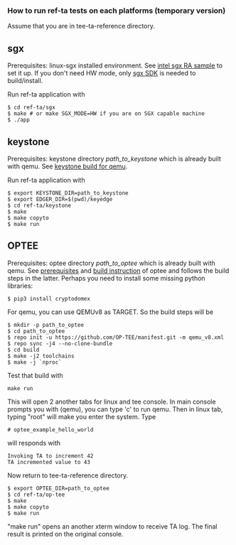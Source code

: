 ### How to run ref-ta tests on each platforms (temporary version)

Assume that you are in tee-ta-reference directory.

## sgx

Prerequisites: linux-sgx installed environment. See [intel sgx RA sample](http://192.168.100.100/vc707/docs/blob/master/intel-sgx-remote-attestation-sample.md) to set it up. If you don't need HW mode, only [sgx SDK](http://192.168.100.100/vc707/docs/blob/master/intel-sgx-remote-attestation-sample.md#sgx-sdk) is needed to build/install.

Run ref-ta application with

```
$ cd ref-ta/sgx
$ make # or make SGX_MODE=HW if you are on SGX capable machine
$ ./app
```

## keystone

Prerequisites: keystone directory _path_to_keystone_ which is already built with qemu. See [keystone build for qemu](http://192.168.100.100/vc707/keystone-docs/blob/master/qemu-keystone-build.md).

Run ref-ta application with

```
$ export KEYSTONE_DIR=path_to_keystone
$ export EDGER_DIR=$(pwd)/keyedge
$ cd ref-ta/keystone
$ make
$ make copyto
$ make run
```

## OPTEE

Prerequisites: optee directory _path_to_optee_ which is already built with qemu.
See [prerequisites](https://optee.readthedocs.io/en/latest/building/prerequisites.html) and [build instruction](https://optee.readthedocs.io/en/latest/building/gits/build.html) of optee and follows the build steps in the latter.
Perhaps you need to install some missing python libraries:
```
$ pip3 install cryptodomex
```
For qemu, you can use QEMUv8 as TARGET. So the build steps will be

```
$ mkdir -p path_to_optee
$ cd path_to_optee
$ repo init -u https://github.com/OP-TEE/manifest.git -m qemu_v8.xml
$ repo sync -j4 --no-clone-bundle
$ cd build
$ make -j2 toolchains
$ make -j `nproc`
```
Test that build with
```
make run
```
This will open 2 another tabs for linux and tee console. In main console prompts you with (qemu), you can type 'c' to run qemu. Then in linux tab, typing "root" will make you enter the system. Type
```
# optee_example_hello_world
```
will responds with
```
Invoking TA to increment 42
TA incremented value to 43
```

Now return to tee-ta-reference directory.

```
$ export OPTEE_DIR=path_to_optee
$ cd ref-ta/op-tee
$ make
$ make copyto
$ make run
```

"make run" opens an another xterm window to receive TA log. The final result is printed on the original console.
